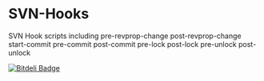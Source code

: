 SVN-Hooks
=========

SVN Hook scripts including pre-revprop-change post-revprop-change start-commit pre-commit post-commit pre-lock post-lock pre-unlock post-unlock


[![Bitdeli Badge](https://d2weczhvl823v0.cloudfront.net/garyelephant/svn-hooks/trend.png)](https://bitdeli.com/free "Bitdeli Badge")

